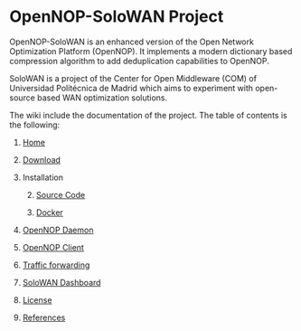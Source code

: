 # OpenNOP-SoloWAN Project

OpenNOP-SoloWAN is an enhanced version of the Open Network Optimization Platform (OpenNOP). It implements a modern dictionary based compression algorithm to add deduplication capabilities to OpenNOP. 

SoloWAN is a project of the Center for Open Middleware (COM) of Universidad Politécnica de Madrid which aims to experiment with open-source based WAN optimization solutions.

The wiki include the documentation of the project. The table of contents is the following:

1. [Home](https://github.com/solowan/solowan/wiki)

1. [Download](https://github.com/solowan/solowan/wiki/Download)

1. Installation

    2. [Source Code](https://github.com/solowan/solowan/wiki/Installation%20SourceCode)

    2. [Docker](https://github.com/solowan/solowan/wiki/Installation%20Docker)

1. [OpenNOP Daemon](https://github.com/solowan/solowan/wiki/OpenNOP%20Daemon)

1. [OpenNOP Client](https://github.com/solowan/solowan/wiki/OpenNOP%20Client)

1. [Traffic forwarding](https://github.com/solowan/solowan/wiki/Traffic%20forwarding)

1. [SoloWAN Dashboard](https://github.com/solowan/solowan-dashboard) 

1. [License](https://github.com/solowan/solowan/wiki/License)

1. [References](https://github.com/solowan/solowan/wiki/References)

